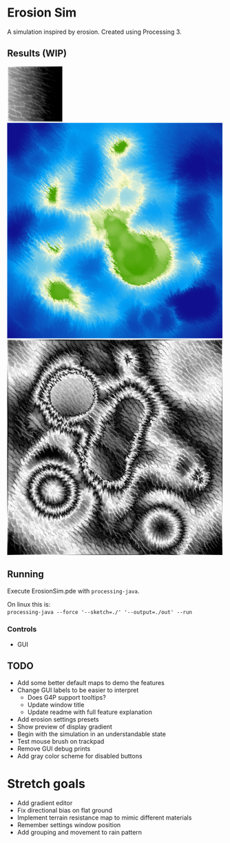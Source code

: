 # Erosion Sim

A simulation inspired by erosion. Created using Processing 3.

## Results (WIP)
![](Outputs/basic_gradient.png)
![](Outputs/islands.png)
![](Outputs/crumbling.png)


## Running
Execute ErosionSim.pde with `processing-java`.

On linux this is:   
```processing-java --force '--sketch=./' '--output=./out' --run```

### Controls
- GUI

## TODO
- Add some better default maps to demo the features
- Change GUI labels to be easier to interpret
    - Does G4P support tooltips?
    - Update window title
    - Update readme with full feature explanation
- Add erosion settings presets
- Show preview of display gradient
- Begin with the simulation in an understandable state
- Test mouse brush on trackpad
- Remove GUI debug prints
- Add gray color scheme for disabled buttons

# Stretch goals
- Add gradient editor
- Fix directional bias on flat ground
- Implement terrain resistance map to mimic different materials
- Remember settings window position
- Add grouping and movement to rain pattern